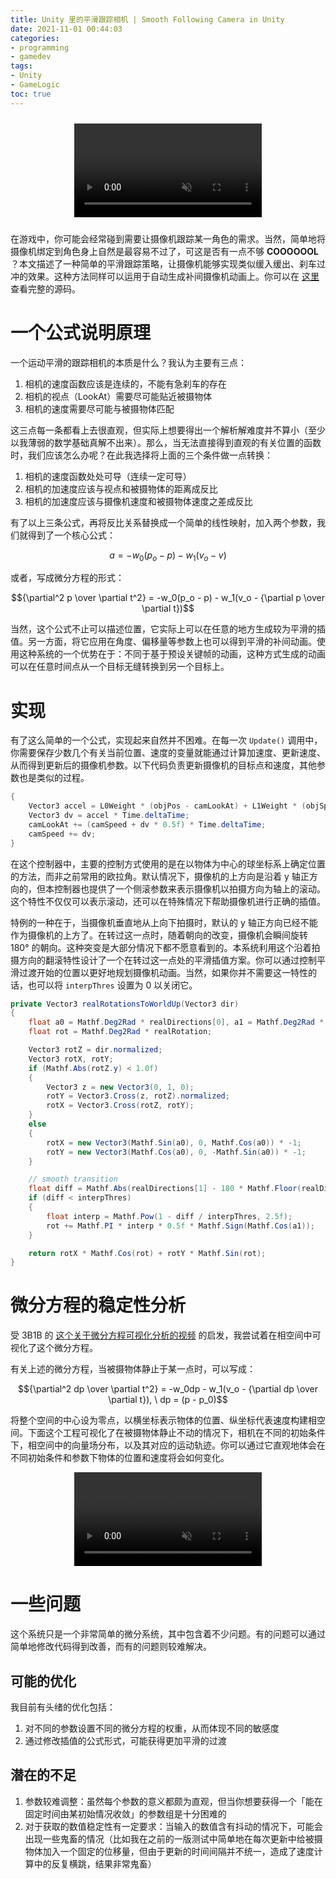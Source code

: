 ```yaml
---
title: Unity 里的平滑跟踪相机 | Smooth Following Camera in Unity
date: 2021-11-01 00:44:03
categories:
- programming
- gamedev
tags:
- Unity
- GameLogic
toc: true
---
```




<center style="padding: 10px 0" ><video src="sample.mp4" muted loop autoplay/></center>

在游戏中，你可能会经常碰到需要让摄像机跟踪某一角色的需求。当然，简单地将摄像机绑定到角色身上自然是最容易不过了，可这是否有一点不够 **COOOOOOL** ？本文描述了一种简单的平滑跟踪策略，让摄像机能够实现类似缓入缓出、刹车过冲的效果。这种方法同样可以运用于自动生成补间摄像机动画上。你可以在 [这里](SmoothCameraFollower.cs) 查看完整的源码。

# 一个公式说明原理

一个运动平滑的跟踪相机的本质是什么？我认为主要有三点：

1. 相机的速度函数应该是连续的，不能有急刹车的存在
2. 相机的视点（LookAt）需要尽可能贴近被摄物体
3. 相机的速度需要尽可能与被摄物体匹配

这三点每一条都看上去很直观，但实际上想要得出一个解析解难度并不算小（至少以我薄弱的数学基础真解不出来）。那么，当无法直接得到直观的有关位置的函数时，我们应该怎么办呢？在此我选择将上面的三个条件做一点转换：

1. 相机的速度函数处处可导（连续一定可导）
2. 相机的加速度应该与视点和被摄物体的距离成反比
3. 相机的加速度应该与摄像机速度和被摄物体速度之差成反比

有了以上三条公式，再将反比关系替换成一个简单的线性映射，加入两个参数，我们就得到了一个核心公式：

$$a = -w_0(p_o - p) - w_1(v_o - v)$$

或者，写成微分方程的形式：

$${\partial^2 p \over \partial t^2} = -w_0(p_o - p) - w_1(v_o - {\partial p \over \partial t})$$

当然，这个公式不止可以描述位置，它实际上可以在任意的地方生成较为平滑的插值。另一方面，将它应用在角度、偏移量等参数上也可以得到平滑的补间动画。使用这种系统的一个优势在于：不同于基于预设关键帧的动画，这种方式生成的动画可以在任意时间点从一个目标无缝转换到另一个目标上。

# 实现

有了这么简单的一个公式，实现起来自然并不困难。在每一次 `Update()` 调用中，你需要保存少数几个有关当前位置、速度的变量就能通过计算加速度、更新速度、从而得到更新后的摄像机参数。以下代码负责更新摄像机的目标点和速度，其他参数也是类似的过程。

```c#
{
    Vector3 accel = L0Weight * (objPos - camLookAt) + L1Weight * (objSpeed - camSpeed);
    Vector3 dv = accel * Time.deltaTime;
    camLookAt += (camSpeed + dv * 0.5f) * Time.deltaTime;
    camSpeed += dv;
}
```

在这个控制器中，主要的控制方式使用的是在以物体为中心的球坐标系上确定位置的方法，而非之前常用的欧拉角。默认情况下，摄像机的上方向是沿着 y 轴正方向的，但本控制器也提供了一个侧滚参数来表示摄像机以拍摄方向为轴上的滚动。这个特性不仅仅可以表示滚动，还可以在特殊情况下帮助摄像机进行正确的插值。

特例的一种在于，当摄像机垂直地从上向下拍摄时，默认的 y 轴正方向已经不能作为摄像机的上方了。在转过这一点时，随着朝向的改变，摄像机会瞬间旋转 180° 的朝向。这种突变是大部分情况下都不愿意看到的。本系统利用这个沿着拍摄方向的翻滚特性设计了一个在转过这一点处的平滑插值方案。你可以通过控制平滑过渡开始的位置以更好地规划摄像机动画。当然，如果你并不需要这一特性的话，也可以将 `interpThres` 设置为 0 以关闭它。

```c#
private Vector3 realRotationsToWorldUp(Vector3 dir)
{
    float a0 = Mathf.Deg2Rad * realDirections[0], a1 = Mathf.Deg2Rad * realDirections[1];
    float rot = Mathf.Deg2Rad * realRotation;

    Vector3 rotZ = dir.normalized;
    Vector3 rotX, rotY;
    if (Mathf.Abs(rotZ.y) < 1.0f)
    {
        Vector3 z = new Vector3(0, 1, 0);
        rotY = Vector3.Cross(z, rotZ).normalized;
        rotX = Vector3.Cross(rotZ, rotY);
    }
    else
    {
        rotX = new Vector3(Mathf.Sin(a0), 0, Mathf.Cos(a0)) * -1;
        rotY = new Vector3(Mathf.Cos(a0), 0, -Mathf.Sin(a0)) * -1;
    }

    // smooth transition
    float diff = Mathf.Abs(realDirections[1] - 180 * Mathf.Floor(realDirections[1] / 180) - 90) / 90;
    if (diff < interpThres)
    {
        float interp = Mathf.Pow(1 - diff / interpThres, 2.5f);
        rot += Mathf.PI * interp * 0.5f * Mathf.Sign(Mathf.Cos(a1));
    }

    return rotX * Mathf.Cos(rot) + rotY * Mathf.Sin(rot);
}
```

# 微分方程的稳定性分析

受 3B1B 的 [这个关于微分方程可视化分析的视频](https://www.bilibili.com/video/BV1tb411G72z) 的启发，我尝试着在相空间中可视化了这个微分方程。

有关上述的微分方程，当被摄物体静止于某一点时，可以写成：

$${\partial^2 dp \over \partial t^2} = -w_0dp - w_1(v_o - {\partial dp \over \partial t}), \ dp = (p - p_0)$$

将整个空间的中心设为零点，以横坐标表示物体的位置、纵坐标代表速度构建相空间。下面这个工程可视化了在被摄物体静止不动的情况下，相机在不同的初始条件下，相空间中的向量场分布，以及其对应的运动轨迹。你可以通过它直观地体会在不同初始条件和参数下物体的位置和速度将会如何变化。

<center style="margin: 10px 0" ><video src="differetial-simulation.mp4" muted loop autoplay /></center>

# 一些问题

这个系统只是一个非常简单的微分系统，其中包含着不少问题。有的问题可以通过简单地修改代码得到改善，而有的问题则较难解决。

## 可能的优化

我目前有头绪的优化包括：

1. 对不同的参数设置不同的微分方程的权重，从而体现不同的敏感度
2. 通过修改插值的公式形式，可能获得更加平滑的过渡

## 潜在的不足

1. 参数较难调整：虽然每个参数的意义都颇为直观，但当你想要获得一个「能在固定时间由某初始情况收敛」的参数组是十分困难的
2. 对于获取的数值稳定性有一定要求：当输入的数值含有抖动的情况下，可能会出现一些鬼畜的情况（比如我在之前的一版测试中简单地在每次更新中给被摄物体加入一个固定的位移量，但由于更新的时间间隔并不统一，造成了速度计算中的反复横跳，结果非常鬼畜）



